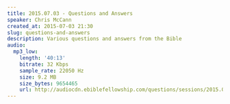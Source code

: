 ```yaml
---
title: 2015.07.03 - Questions and Answers
speaker: Chris McCann
created_at: 2015-07-03 21:30
slug: questions-and-answers
description: Various questions and answers from the Bible
audio:
  mp3_low:
    length: '40:13'
    bitrate: 32 Kbps
    sample_rate: 22050 Hz
    size: 9.2 MB
    size_bytes: 9654465
    url: http://audiocdn.ebiblefellowship.com/questions/sessions/2015.07.03_McCann_-_Questions_and_Answers.mp3
---
```

